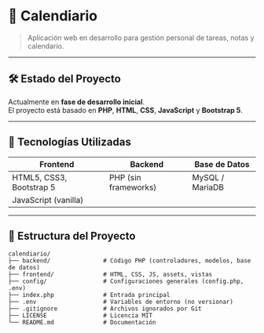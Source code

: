 # 📅 Calendiario

> Aplicación web en desarrollo para gestión personal de tareas, notas y calendario.

---

## 🛠 Estado del Proyecto

Actualmente en **fase de desarrollo inicial**.  
El proyecto está basado en **PHP**, **HTML**, **CSS**, **JavaScript** y **Bootstrap 5**.

---

## 🚀 Tecnologías Utilizadas

| Frontend                 | Backend             | Base de Datos          |
|--------------------------|---------------------|-----------------------|
| HTML5, CSS3, Bootstrap 5 | PHP (sin frameworks) | MySQL / MariaDB        |
| JavaScript (vanilla)     |                     |                       |

---

## 📁 Estructura del Proyecto

```plaintext
calendiario/
├── backend/               # Código PHP (controladores, modelos, base de datos)
├── frontend/              # HTML, CSS, JS, assets, vistas
├── config/                # Configuraciones generales (config.php, .env)
├── index.php              # Entrada principal
├── .env                   # Variables de entorno (no versionar)
├── .gitignore             # Archivos ignorados por Git
├── LICENSE                # Licencia MIT
└── README.md              # Documentación
